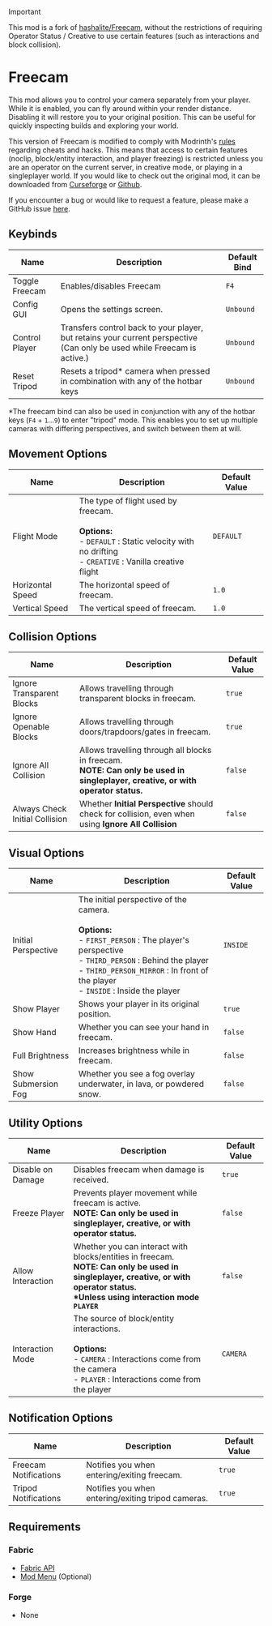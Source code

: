 > [!IMPORTANT]
> This mod is a fork of [hashalite/Freecam](https://github.com/hashalite/Freecam), without the restrictions
> of requiring Operator Status / Creative to use certain features (such as interactions and block collision).

# Freecam

This mod allows you to control your camera separately from your player. While it is enabled, you can fly around within your render distance. Disabling it will restore you to your original position. This can be useful for quickly inspecting builds and exploring your world.

This version of Freecam is modified to comply with Modrinth's [rules](https://modrinth.com/legal/rules) regarding cheats and hacks. This means that access to certain features (noclip, block/entity interaction, and player freezing) is restricted unless you are an operator on the current server, in creative mode, or playing in a singleplayer world. If you would like to check out the original mod, it can be downloaded from [Curseforge](https://www.curseforge.com/minecraft/mc-mods/free-cam) or [Github](https://github.com/hashalite/Freecam).

If you encounter a bug or would like to request a feature, please make a GitHub issue [here](https://github.com/hashalite/Freecam).

## Keybinds

| Name           | Description                                                                                                             | Default Bind |
|----------------|-------------------------------------------------------------------------------------------------------------------------|--------------|
| Toggle Freecam | Enables/disables Freecam                                                                                                | `F4`         |
| Config GUI     | Opens the settings screen.                                                                                              | `Unbound`    |
| Control Player | Transfers control back to your player, but retains your current perspective (Can only be used while Freecam is active.) | `Unbound`    |
| Reset Tripod   | Resets a tripod\* camera when pressed in combination with any of the hotbar keys                                        | `Unbound`    |

\*The freecam bind can also be used in conjunction with any of the hotbar keys (`F4` + `1`...`9`) to enter "tripod" mode. This enables you to set up multiple cameras with differing perspectives, and switch between them at will.

## Movement Options

| Name             | Description                                                                                                                                                 | Default Value |
|------------------|-------------------------------------------------------------------------------------------------------------------------------------------------------------|---------------|
| Flight Mode      | The type of flight used by freecam.<br /><br />**Options:**<br />- `DEFAULT` : Static velocity with no drifting<br />- `CREATIVE` : Vanilla creative flight | `DEFAULT`     |
| Horizontal Speed | The horizontal speed of freecam.                                                                                                                            | `1.0`         |
| Vertical Speed   | The vertical speed of freecam.                                                                                                                              | `1.0`         |

## Collision Options

| Name                           | Description                                                                                                                          | Default Value |
|--------------------------------|--------------------------------------------------------------------------------------------------------------------------------------|---------------|
| Ignore Transparent Blocks      | Allows travelling through transparent blocks in freecam.                                                                             | `true`        |
| Ignore Openable Blocks         | Allows travelling through doors/trapdoors/gates in freecam.                                                                          | `true`        |
| Ignore All Collision           | Allows travelling through all blocks in freecam.<br />**NOTE: Can only be used in singleplayer, creative, or with operator status.** | `false`       |
| Always Check Initial Collision | Whether **Initial Perspective** should check for collision, even when using **Ignore All Collision**                                 | `false`       |

## Visual Options

| Name                | Description                                                                                                                                                                                                                                         | Default Value |
|---------------------|-----------------------------------------------------------------------------------------------------------------------------------------------------------------------------------------------------------------------------------------------------|---------------|
| Initial Perspective | The initial perspective of the camera.<br /><br />**Options:**<br />- `FIRST_PERSON` : The player's perspective<br />- `THIRD_PERSON` : Behind the player<br />- `THIRD_PERSON_MIRROR` : In front of the player<br />- `INSIDE` : Inside the player | `INSIDE`      |
| Show Player         | Shows your player in its original position.                                                                                                                                                                                                         | `true`        |
| Show Hand           | Whether you can see your hand in freecam.                                                                                                                                                                                                           | `false`       |
| Full Brightness     | Increases brightness while in freecam.                                                                                                                                                                                                              | `false`       |
| Show Submersion Fog | Whether you see a fog overlay underwater, in lava, or powdered snow.                                                                                                                                                                                | `false`       |

## Utility Options

| Name              | Description                                                                                                                                                                                     | Default Value |
|-------------------|-------------------------------------------------------------------------------------------------------------------------------------------------------------------------------------------------|---------------|
| Disable on Damage | Disables freecam when damage is received.                                                                                                                                                       | `true`        |
| Freeze Player     | Prevents player movement while freecam is active.<br />**NOTE: Can only be used in singleplayer, creative, or with operator status.**                                                           | `false`       |
| Allow Interaction | Whether you can interact with blocks/entities in freecam.<br />**NOTE: Can only be used in singleplayer, creative, or with operator status.**<br />**\*Unless using interaction mode `PLAYER`** | `false`       |
| Interaction Mode  | The source of block/entity interactions.<br /><br />**Options:**<br />- `CAMERA` : Interactions come from the camera<br />- `PLAYER` : Interactions come from the player                        | `CAMERA`      |

## Notification Options

| Name                  | Description                                             | Default Value |
|-----------------------|---------------------------------------------------------|---------------|
| Freecam Notifications | Notifies you when entering/exiting freecam.             | `true`        |
| Tripod Notifications  | Notifies you when entering/exiting tripod cameras.<br/> | `true`        |

## Requirements

### Fabric
- [Fabric API](https://www.curseforge.com/minecraft/mc-mods/fabric-api)
- [Mod Menu](https://www.curseforge.com/minecraft/mc-mods/modmenu) (Optional)

### Forge
- None
